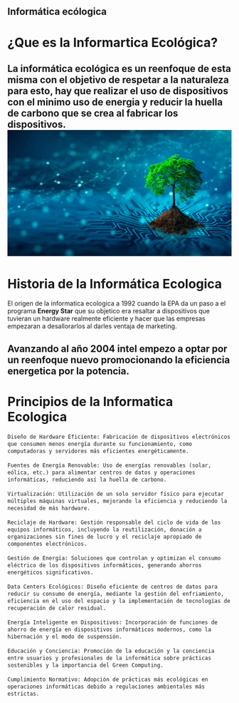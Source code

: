 ## Informática ecólogica
# ¿Que es la Informartica Ecológica?
La informática ecológica es un reenfoque de esta misma con el objetivo de respetar a la naturaleza para esto, hay que realizar el uso de dispositivos con el **minimo** uso de energia y reducir la huella de carbono que se crea al fabricar los dispositivos.
![planta.jpg](/Imagenes/planta.jpg) 
---
# Historia de la Informática Ecologica 
El origen de la informatica ecologica a 1992 cuando la EPA da un paso a el programa **Energy Star** que su objetico era resaltar a dispositivos que tuvieran un hardware realmente eficiente y hacer que las empresas empezaran a desallorarlos al darles ventaja de marketing.

Avanzando al año 2004 intel empezo a optar por un reenfoque nuevo promocionando la eficiencia energetica por la potencia.
----
# Principios de la Informatica Ecologica
    Diseño de Hardware Eficiente: Fabricación de dispositivos electrónicos que consumen menos energía durante su funcionamiento, como computadoras y servidores más eficientes energéticamente.

    Fuentes de Energía Renovable: Uso de energías renovables (solar, eólica, etc.) para alimentar centros de datos y operaciones informáticas, reduciendo así la huella de carbono.

    Virtualización: Utilización de un solo servidor físico para ejecutar múltiples máquinas virtuales, mejorando la eficiencia y reduciendo la necesidad de más hardware.

    Reciclaje de Hardware: Gestión responsable del ciclo de vida de los equipos informáticos, incluyendo la reutilización, donación a organizaciones sin fines de lucro y el reciclaje apropiado de componentes electrónicos.

    Gestión de Energía: Soluciones que controlan y optimizan el consumo eléctrico de los dispositivos informáticos, generando ahorros energéticos significativos.

    Data Centers Ecológicos: Diseño eficiente de centros de datos para reducir su consumo de energía, mediante la gestión del enfriamiento, eficiencia en el uso del espacio y la implementación de tecnologías de recuperación de calor residual.

    Energía Inteligente en Dispositivos: Incorporación de funciones de ahorro de energía en dispositivos informáticos modernos, como la hibernación y el modo de suspensión.

    Educación y Conciencia: Promoción de la educación y la conciencia entre usuarios y profesionales de la informática sobre prácticas sostenibles y la importancia del Green Computing.

    Cumplimiento Normativo: Adopción de prácticas más ecológicas en operaciones informáticas debido a regulaciones ambientales más estrictas.
